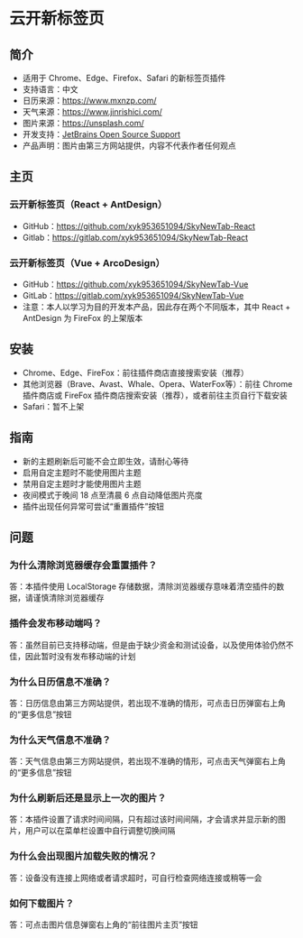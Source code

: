 # 云开新标签页

## 简介
* 适用于 Chrome、Edge、Firefox、Safari 的新标签页插件
* 支持语言：中文
* 日历来源：https://www.mxnzp.com/
* 天气来源：https://www.jinrishici.com/
* 图片来源：https://unsplash.com/
* 开发支持：[JetBrains Open Source Support](https://jb.gg/OpenSourceSupport)
* 产品声明：图片由第三方网站提供，内容不代表作者任何观点

## 主页
### 云开新标签页（React + AntDesign）
* GitHub：https://github.com/xyk953651094/SkyNewTab-React
* Gitlab：https://gitlab.com/xyk953651094/SkyNewTab-React
### 云开新标签页（Vue + ArcoDesign）
* GitHub：https://github.com/xyk953651094/SkyNewTab-Vue
* GitLab：https://gitlab.com/xyk953651094/SkyNewTab-Vue
* 注意：本人以学习为目的开发本产品，因此存在两个不同版本，其中 React + AntDesign 为 FireFox 的上架版本

## 安装
* Chrome、Edge、FireFox：前往插件商店直接搜索安装（推荐）
* 其他浏览器（Brave、Avast、Whale、Opera、WaterFox等）：前往 Chrome 插件商店或 FireFox 插件商店搜索安装（推荐），或者前往主页自行下载安装
* Safari：暂不上架

## 指南
* 新的主题刷新后可能不会立即生效，请耐心等待
* 启用自定主题时不能使用图片主题
* 禁用自定主题时才能使用图片主题
* 夜间模式于晚间 18 点至清晨 6 点自动降低图片亮度
* 插件出现任何异常可尝试“重置插件”按钮

## 问题
### 为什么清除浏览器缓存会重置插件？
答：本插件使用 LocalStorage 存储数据，清除浏览器缓存意味着清空插件的数据，请谨慎清除浏览器缓存
### 插件会发布移动端吗？
答：虽然目前已支持移动端，但是由于缺少资金和测试设备，以及使用体验仍然不佳，因此暂时没有发布移动端的计划
### 为什么日历信息不准确？
答：日历信息由第三方网站提供，若出现不准确的情形，可点击日历弹窗右上角的“更多信息”按钮
### 为什么天气信息不准确？
答：天气信息由第三方网站提供，若出现不准确的情形，可点击天气弹窗右上角的“更多信息”按钮
### 为什么刷新后还是显示上一次的图片？
答：本插件设置了请求时间间隔，只有超过该时间间隔，才会请求并显示新的图片，用户可以在菜单栏设置中自行调整切换间隔
### 为什么会出现图片加载失败的情况？
答：设备没有连接上网络或者请求超时，可自行检查网络连接或稍等一会
### 如何下载图片？
答：可点击图片信息弹窗右上角的“前往图片主页”按钮